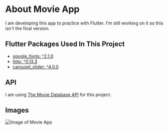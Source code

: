# About Movie App

I am developing this app to practice with Flutter. I'm still working on it so this isn't the final version.

## Flutter Packages Used In This Project
  
- [google_fonts: ^2.1.0](https://pub.dev/packages/google_fonts)
- [http: ^0.13.3](https://pub.dev/packages/http)
- [carousel_slider: ^4.0.0](https://pub.dev/packages/carousel_slider)

## API

I am using [The Movie Database API](https://www.themoviedb.org/documentation/api) for this project.

## Images

![Image of Movie App](https://i.imgur.com/9s3J6Rh.png)

